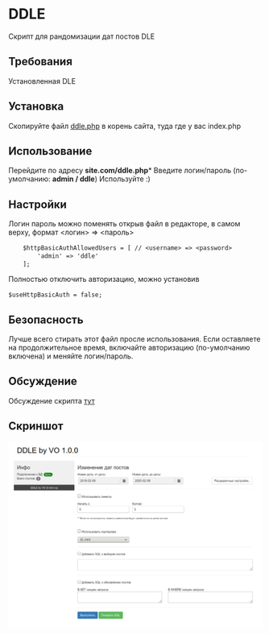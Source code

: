 # DDLE
Скрипт для рандомизации дат постов DLE

## Требования
Установленная DLE

## Установка

Скопируйте файл [ddle.php](https://raw.githubusercontent.com/orlov0562/ddle/master/ddle.php) в корень сайта, туда где у вас index.php

## Использование

Перейдите по адресу **site.com/ddle.php***
Введите логин/пароль (по-умолчанию: **admin / ddle**)
Используйте :)

## Настройки
Логин пароль можно поменять открыв файл в редакторе, в самом верху, 
формат <логин> => <пароль>
```
    $httpBasicAuthAllowedUsers = [ // <username> => <password>
        'admin' => 'ddle'
    ];
```
Полностью отключить авторизацию, можно установив
```
$useHttpBasicAuth = false;
```

## Безопасность
Лучше всего стирать этот файл просле использования.
Если оставляете на продолжительное время, включайте авторизацию (по-умолчанию включена) и меняйте логин/пароль.

## Обсуждение
Обсуждение скрипта [тут](https://www.it-rem.ru/paketnoe-izmenenie-datyi-dlya-postov-dle.html)

## Скриншот
![Screenshot](/screenshot.png)
